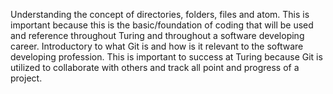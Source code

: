 Understanding the concept of directories, folders, files and atom. This is important because this is the basic/foundation of coding that will be used and reference throughout Turing and throughout a software developing career.
Introductory to what Git is and how is it relevant to the software developing profession. This is important to success at Turing because Git is utilized to collaborate with others and track all point and progress of a project.
